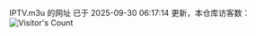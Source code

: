 IPTV.m3u 的网址 已于 2025-09-30 06:17:14 更新，本仓库访客数：![Visitor's Count](https://profile-counter.glitch.me/hero1898_tv/count.svg)
